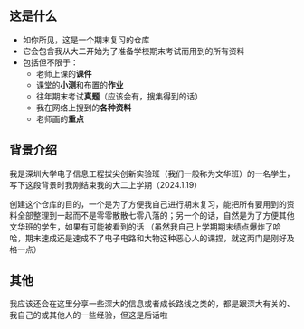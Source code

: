 ## 这是什么
* 如你所见，这是一个期末复习的仓库
* 它会包含我从大二开始为了准备学校期末考试而用到的所有资料
* 包括但不限于：
    * 老师上课的**课件**
    * 课堂的**小测**和布置的**作业**
    * 往年期末考试**真题**（应该会有，搜集得到的话）
    * 我在网络上搜到的**各种资料**
    * 老师画的**重点**

## 背景介绍
我是深圳大学电子信息工程拔尖创新实验班（我们一般称为文华班）的一名学生，写下这段背景时我刚结束我的大二上学期（2024.1.19）

创建这个仓库的目的，一个是为了方便我自己进行期末复习，能把所有要用到的资料全部整理到一起而不是零零散散七零八落的；另一个的话，自然是为了方便其他文华班的学生，如果有可能被看到的话
（虽然我自己上学期期末绩点爆炸了哈哈，期末速成还是速成不了电子电路和大物这种恶心人的课捏，就这两门是刚好及格一点）

## 其他
我应该还会在这里分享一些深大的信息或者成长路线之类的，都是跟深大有关的、我自己的或其他人的一些经验，但这是后话啦